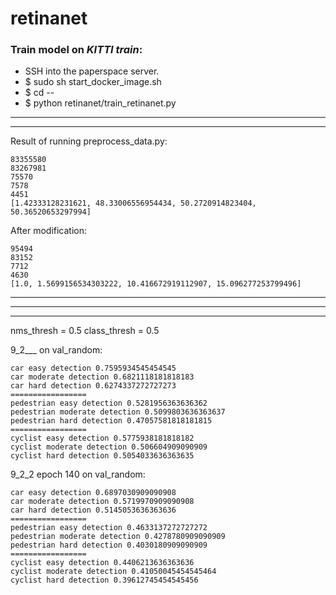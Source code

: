 # retinanet

### Train model on *KITTI train*:

- SSH into the paperspace server.
- $ sudo sh start_docker_image.sh
- $ cd --
- $ python retinanet/train_retinanet.py


****
****

Result of running preprocess_data.py:
```
83355580
83267981
75570
7578
4451
[1.42333128231621, 48.33006556954434, 50.2720914823404, 50.36520653297994]
```

After modification:
```
95494
83152
7712
4630
[1.0, 1.5699156534303222, 10.416672919112907, 15.096277253799496]
```
****
****
****

nms_thresh = 0.5
class_thresh = 0.5

9_2___ on val_random:
```
car easy detection 0.7595934545454545
car moderate detection 0.6821118181818183
car hard detection 0.6274337272727273
=================
pedestrian easy detection 0.5281956363636362
pedestrian moderate detection 0.5099803636363637
pedestrian hard detection 0.47057581818181815
=================
cyclist easy detection 0.5775938181818182
cyclist moderate detection 0.506604909090909
cyclist hard detection 0.5054033636363635
```

9_2_2 epoch 140 on val_random:
```
car easy detection 0.6897030909090908
car moderate detection 0.5719970909090908
car hard detection 0.5145053636363636
=================
pedestrian easy detection 0.4633137272727272
pedestrian moderate detection 0.4278780909090909
pedestrian hard detection 0.4030180909090909
=================
cyclist easy detection 0.4406213636363636
cyclist moderate detection 0.41050045454545464
cyclist hard detection 0.39612745454545456
```
